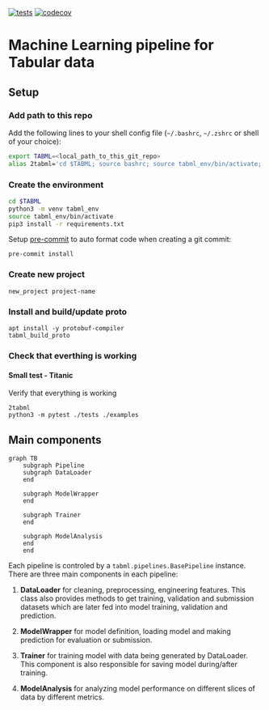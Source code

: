 [![tests](https://github.com/tiepvupsu/tabml/actions/workflows/python-package.yml/badge.svg)](https://github.com/tiepvupsu/tabml/actions/workflows/python-package.yml)
[![codecov](https://codecov.io/gh/tiepvupsu/tabml/branch/master/graph/badge.svg?token=4JLG0YYUZU)](https://codecov.io/gh/tiepvupsu/tabml)

# Machine Learning pipeline for Tabular data

## Setup

### Add path to this repo

Add the following lines to your shell config file (`~/.bashrc`, `~/.zshrc` or shell of
your choice):

```bash
export TABML=<local_path_to_this_git_repo>
alias 2tabml='cd $TABML; source bashrc; source tabml_env/bin/activate; python3 setup.py install'
```

### Create the environment

```bash
cd $TABML
python3 -m venv tabml_env
source tabml_env/bin/activate
pip3 install -r requirements.txt
```

Setup [pre-commit](https://pre-commit.com/) to auto format code when creating a git
commit:
```
pre-commit install
```

### Create new project
```
new_project project-name
```

### Install and build/update proto

```
apt install -y protobuf-compiler
tabml_build_proto
```

### Check that everthing is working

#### Small test - Titanic
Verify that everything is working

```
2tabml
python3 -m pytest ./tests ./examples
```

## Main components

```mermaid
graph TB
    subgraph Pipeline
    subgraph DataLoader
    end

    subgraph ModelWrapper
    end

    subgraph Trainer
    end

    subgraph ModelAnalysis
    end
    end
```

Each pipeline is controled by a `tabml.pipelines.BasePipeline` instance. There are
three main components in each pipeline:

1.  **DataLoader** for cleaning, preprocessing, engineering features. This class also
    provides methods to get training, validation and submission datasets which are
    later fed into model training, validation and prediction.

2.  **ModelWrapper** for model definition, loading model and making prediction for
    evaluation or submission.

3.  **Trainer** for training model with data being generated by DataLoader. This
    component is also responsible for saving model during/after training.

4.  **ModelAnalysis** for analyzing model performance on different slices of data by
    different metrics.
    
    
